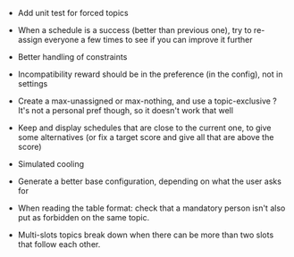 - Add unit test for forced topics
- When a schedule is a success (better than previous one), try to re-assign everyone a few times to see if you can improve it further
- Better handling of constraints
- Incompatibility reward should be in the preference (in the config), not in settings
- Create a max-unassigned or max-nothing, and use a topic-exclusive ? It's not a personal pref though, so it doesn't work that well
- Keep and display schedules that are close to the current one, to give some alternatives (or fix a target score and give all that are above the score)
- Simulated cooling
- Generate a better base configuration, depending on what the user asks for



- When reading the table format: check that a mandatory person isn't also put as forbidden on the same topic.
- Multi-slots topics break down when there can be more than two slots that follow each other.

